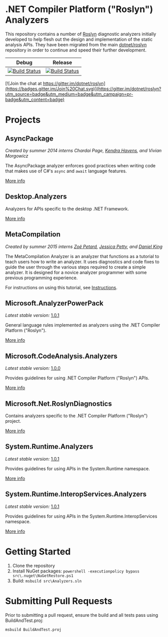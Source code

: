 .NET Compiler Platform ("Roslyn") Analyzers
===========================================

This repository contains a number of [Roslyn](https://github.com/dotnet/roslyn) diagnostic analyzers initially developed to help flesh out the design and implementation of the static analysis APIs. They have been migrated from the main [dotnet/roslyn](https://github.com/dotnet/roslyn) repository in order to continue and speed their further development.

Debug | Release
------|--------
[![Build Status](http://dotnet-ci.cloudapp.net/job/dotnet_roslyn-analyzers_windows_debug/badge/icon)](http://dotnet-ci.cloudapp.net/job/dotnet_roslyn-analyzers_windows_debug/) | [![Build Status](http://dotnet-ci.cloudapp.net/job/dotnet_roslyn-analyzers_windows_release/badge/icon)](http://dotnet-ci.cloudapp.net/job/dotnet_roslyn-analyzers_windows_release/)

[![Join the chat at https://gitter.im/dotnet/roslyn](https://badges.gitter.im/Join%20Chat.svg)](https://gitter.im/dotnet/roslyn?utm_source=badge&utm_medium=badge&utm_campaign=pr-badge&utm_content=badge)


Projects
========

AsyncPackage
-----------

*Created by summer 2014 interns Chardai Page, [Kendra Havens](https://github.com/kendrahavens), and Vivian Morgowicz*

The AsyncPackage analyzer enforces good practices when writing code that makes use of C#'s `async` and `await` language features.

[More info](src/AsyncPackage/AsyncPackage.md)


Desktop.Analyzers
-----------------

Analyzers for APIs specific to the desktop .NET Framework.

[More info](src/FxCop/Desktop.Analyzers/Desktop.Analyzers.md)


MetaCompilation
---------------

*Created by summer 2015 interns [Zoë Petard](https://github.com/zoepetard), [Jessica Petty](https://github.com/jepetty), and [Daniel King](https://github.com/daking2014)*

The MetaCompilation Analyzer is an analyzer that functions as a tutorial to teach users how to write an analyzer. It uses diagnostics and code fixes to guide the user through the various steps required to create a simple analyzer. It is designed for a novice analyzer programmer with some previous programming experience.

For instructions on using this tutorial, see [Instructions](src/MetaCompilation/MetaCompilation/MetaCompilation/ReadMe.md#instructions).


Microsoft.AnalyzerPowerPack
---------------------------

*Latest stable version:* [1.0.1](https://www.nuget.org/packages/Microsoft.AnalyzerPowerPack/)

General language rules implemented as analyzers using the .NET Compiler Platform ("Roslyn").

[More info](src/AnalyzerPowerPack/AnalyzerPowerPack.md)


Microsoft.CodeAnalysis.Analyzers
--------------------------------

*Latest stable version:* [1.0.0](https://www.nuget.org/packages/Microsoft.CodeAnalysis.Analyzers/)

Provides guidelines for using .NET Compiler Platform ("Roslyn") APIs.

[More info](src/CodeAnalysis/Microsoft.CodeAnalysis.Analyzers.md)


Microsoft.Net.RoslynDiagnostics
-------------------------------

Contains analyzers specific to the .NET Compiler Platform ("Roslyn") project.

[More info](src/Roslyn/Microsoft.Net.RoslynDiagnostics.md)


System.Runtime.Analyzers
------------------------

*Latest stable version:* [1.0.1](https://www.nuget.org/packages/System.Runtime.Analyzers/)

Provides guidelines for using APIs in the System.Runtime namespace.

[More info](src/FxCop/System.Runtime.Analyzers/System.Runtime.Analyzers.md)


System.Runtime.InteropServices.Analyzers
----------------------------------------

*Latest stable version:* [1.0.1](https://www.nuget.org/packages/System.Runtime.InteropServices.Analyzers/)

Provides guidelines for using APIs in the System.Runtime.InteropServices namespace.

[More info](src/FxCop/System.Runtime.InteropServices.Analyzers/System.Runtime.InteropServices.Analyzers.md)


Getting Started
===============

1. Clone the repository
2. Install NuGet packages: `powershell -executionpolicy bypass src\.nuget\NuGetRestore.ps1`
3. Build: `msbuild src\Analyzers.sln`


Submitting Pull Requests
========================

Prior to submitting a pull request, ensure the build and all tests pass using BuildAndTest.proj:
```
msbuild BuildAndTest.proj
```